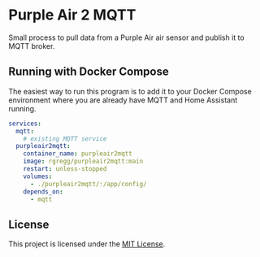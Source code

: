 # Purple Air 2 MQTT

Small process to pull data from a Purple Air air sensor and publish it to MQTT broker.

## Running with Docker Compose

The easiest way to run this program is to add it to your Docker Compose environment where you are already
have MQTT and Home Assistant running.

```yaml
services:
  mqtt:
    # existing MQTT service
  purpleair2mqtt:
    container_name: purpleair2mqtt
    image: rgregg/purpleair2mqtt:main
    restart: unless-stopped
    volumes:
      - ./purpleair2mqtt/:/app/config/
    depends_on:
      - mqtt
```


## License

This project is licensed under the [MIT License](LICENSE).